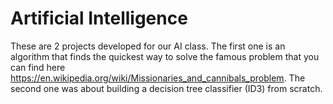 # Artificial Intelligence
These are 2 projects developed for our AI class. The first one is an algorithm that finds the quickest way to solve the famous problem that you can find here https://en.wikipedia.org/wiki/Missionaries_and_cannibals_problem.
The second one was about building a decision tree classifier (ID3) from scratch. 

